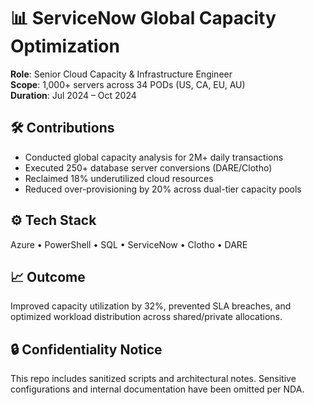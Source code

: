 # 📊 ServiceNow Global Capacity Optimization

**Role**: Senior Cloud Capacity & Infrastructure Engineer  
**Scope**: 1,000+ servers across 34 PODs (US, CA, EU, AU)  
**Duration**: Jul 2024 – Oct 2024

## 🛠️ Contributions
- Conducted global capacity analysis for 2M+ daily transactions
- Executed 250+ database server conversions (DARE/Clotho)
- Reclaimed 18% underutilized cloud resources
- Reduced over-provisioning by 20% across dual-tier capacity pools

## ⚙️ Tech Stack
Azure • PowerShell • SQL • ServiceNow • Clotho • DARE

## 📈 Outcome
Improved capacity utilization by 32%, prevented SLA breaches, and optimized workload distribution across shared/private allocations.

## 🔒 Confidentiality Notice
This repo includes sanitized scripts and architectural notes. Sensitive configurations and internal documentation have been omitted per NDA.
